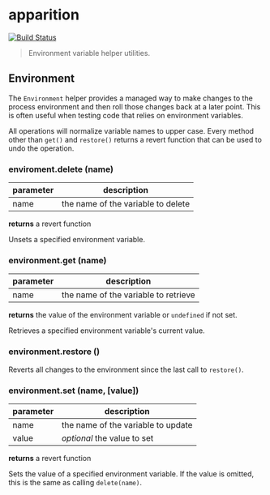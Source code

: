 apparition
==========

[![Build Status](https://travis-ci.org/jagoda/apparition.svg?branch=master)](https://travis-ci.org/jagoda/apparition)

> Environment variable helper utilities.

## Environment

The `Environment` helper provides a managed way to make changes to the process
environment and then roll those changes back at a later point. This is often
useful when testing code that relies on environment variables.

All operations will normalize variable names to upper case. Every method other
than `get()` and `restore()` returns a revert function that can be used to undo
the operation.

### enviroment.delete (name)

| parameter | description                        |
|-----------|------------------------------------|
| name      | the name of the variable to delete |

**returns** a revert function

Unsets a specified environment variable.

### environment.get (name)

| parameter | description                          |
|-----------|--------------------------------------|
| name      | the name of the variable to retrieve |

**returns** the value of the environment variable or `undefined` if not set.

Retrieves a specified environment variable's current value.

### environment.restore ()

Reverts all changes to the environment since the last call to `restore()`.

### environment.set (name, [value])

| parameter | description                        |
|-----------|------------------------------------|
| name      | the name of the variable to update |
| value     | _optional_ the value to set        |

**returns** a revert function

Sets the value of a specified environment variable. If the value is omitted,
this is the same as calling `delete(name)`.
